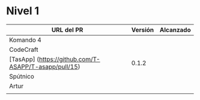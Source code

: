 # Nivel 1

| URL del PR | Versión | Alcanzado |
|------------|---------|-----------|
| Komando 4  |         |           |
| CodeCraft  |         |           |
| [TasApp] (https://github.com/T-ASAPP/T-asapp/pull/15)     | 0.1.2     |           |
| Spútnico   |         |           |
| Artur      |         |           |
|            |         |           |
